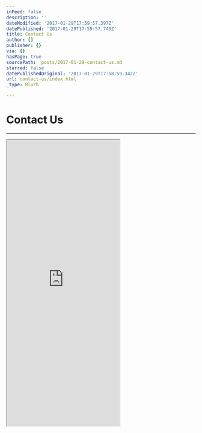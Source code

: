 ```yaml
---
inFeed: false
description: ''
dateModified: '2017-01-29T17:59:57.397Z'
datePublished: '2017-01-29T17:59:57.749Z'
title: Contact Us
author: []
publisher: {}
via: {}
hasPage: true
sourcePath: _posts/2017-01-29-contact-us.md
starred: false
datePublishedOriginal: '2017-01-29T17:58:59.342Z'
url: contact-us/index.html
_type: Blurb

---
```

# Contact Us

---

<iframe src="https://the-grid.github.io/ed-userhtml/?g=eJw9j8kKwjAYhF-l5G5SQStIo1SwLkihFhe81eRvEmuMJrF9fXeP3zAzzMSqsqWGwFlGkfT-6oaEcMMcFsaIM2BmNKmM1Y5wAqSbJotrvirYLevb6YD59uSieQaFXO97s_SQ7jf1ZlL1EueSbVPX-W5ZRKojSKOgfdWMQR-Bc-DU2zugoFXcS4oGUYgCCUpIT1E_fMJ71tFYDpaiJ-vSCnX5Wf7CNx-i0cqUXF0Exjgmn1OjB9vCSqo" height="760" style=""></iframe>